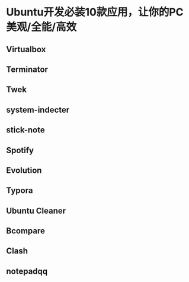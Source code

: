 # Ubuntu开发必装10款应用，让你的PC美观/全能/高效



## Virtualbox



## Terminator



## Twek



## system-indecter



## stick-note



## Spotify





## Evolution





## Typora





## Ubuntu Cleaner





## Bcompare



## Clash





## notepadqq









